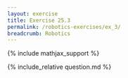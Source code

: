 ```yaml
---
layout: exercise
title: Exercise 25.3
permalink: /robotics-exercises/ex_3/
breadcrumb: Robotics
---
```


{% include mathjax_support %}

<div><i class="arrow-up loader" data-chapter="robotics-exercises" data-exercise="ex_3" data-rating="0"></i></div>
{% include_relative question.md %}
